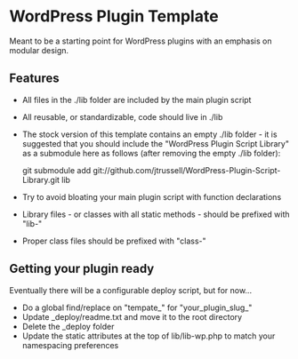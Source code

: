 WordPress Plugin Template
=========================

Meant to be a starting point for WordPress plugins with an emphasis on modular design.

Features
--------
* All files in the ./lib folder are included by the main plugin script
* All reusable, or standardizable, code should live in ./lib
* The stock version of this template contains an empty ./lib folder - it is suggested 
that you should include the "WordPress Plugin Script Library" as a submodule here as 
follows (after removing the empty ./lib folder):

    git submodule add git://github.com/jtrussell/WordPress-Plugin-Script-Library.git lib

* Try to avoid bloating your main plugin script with function declarations
* Library files - or classes with all static methods - should be prefixed with "lib-"
* Proper class files should be prefixed with "class-"

Getting your plugin ready
-------------------------
Eventually there will be a configurable deploy script, but for now...

* Do a global find/replace on "tempate_" for "your_plugin_slug_"
* Update _deploy/readme.txt and move it to the root directory
* Delete the _deploy folder
* Update the static attributes at the top of lib/lib-wp.php to match your namespacing preferences
